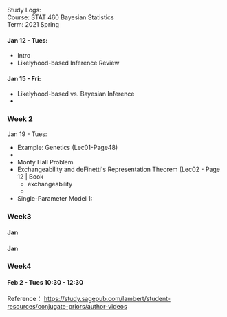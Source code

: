 Study Logs:  
Course: STAT 460 Bayesian Statistics  
Term: 2021 Spring  
#### Jan 12 - Tues:
- Intro
- Likelyhood-based Inference Review

#### Jan 15 - Fri:
- Likelyhood-based vs. Bayesian Inference
- 
### Week 2  
Jan 19 - Tues:
- Example: Genetics (Lec01-Page48)
- 
- Monty Hall Problem
- Exchangeability and deFinetti's Representation Theorem  (Lec02 - Page 12 | Book
  - exchangeability
  -
- Single-Parameter Model 1: 
### Week3
#### Jan
#### Jan
### Week4
#### Feb 2 - Tues 10:30 - 12:30



Reference：
https://study.sagepub.com/lambert/student-resources/conjugate-priors/author-videos
